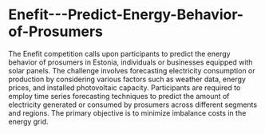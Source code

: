 # Enefit---Predict-Energy-Behavior-of-Prosumers

The Enefit competition calls upon participants to predict the energy behavior of prosumers in Estonia, individuals or businesses equipped with solar panels. The challenge involves forecasting electricity consumption or production by considering various factors such as weather data, energy prices, and installed photovoltaic capacity. Participants are required to employ time series forecasting techniques to predict the amount of electricity generated or consumed by prosumers across different segments and regions. The primary objective is to minimize imbalance costs in the energy grid.

